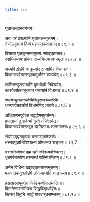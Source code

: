 ```yaml
---
title: ०८९

---
```

घृताचलदानवर्णनम्।  
  
अतः परं प्रवक्ष्यामि घृताचलमनुत्तमम्।  
तेजोऽमृतमयं दिव्यं महापातकनाशनम्॥ ८९.१ ॥  
  
विशत्या घृतकुम्भानामुत्तमः स्याद्‌घृताचलः।  
दशभिर्मध्यमः प्रोक्तः पञ्चभिस्त्वधमः स्मृतः॥ ८९.२ ॥  
  
अल्पवित्तोऽपि यः कुर्य्याद्‌ द्वाभ्यामिह विधानतः।  
विष्कम्भपर्वतास्तद्वच्चतुर्भागेन कल्पयेत्॥ ८९.३ ॥  
  
शालितण्डुलपात्राणि कुम्भोपरि निवेशयेत्।  
कारयेत्संहतानुच्चान्‌ यथाशोभं विधानतः॥ ८९.४ ॥  
  
वेष्टयेच्छुक्लवासोभिरिक्षुदण्डफलादिकैः।  
धान्यपर्वतवच्छेषं विधानमिह पठ्यते॥ ८९.5 ॥  
  
अधिवासनपूर्वञ्च तद्वद्धोमसुरार्चनम्।  
प्रभातायां तु शर्वर्य्यां गुरवे तन्निवेदयेत्।  
विष्कम्भपर्वतांस्तद्वत् ऋत्विग्‌भ्यः शान्तमानसः॥ ८९.६ ॥  
  
संयोगाद्‌घृतमुत्पन्नं यस्मादमृततेजसोः।  
तस्मद्‌घृतार्चिर्विश्वात्मा प्रीयतामत्र शङ्करः॥ ८९.7 ॥  
  
यस्मात्तेजोमयं ब्रह्म घृते तद्विद्‌ध्यवस्थितम्।  
धृतपर्वतरूपेण तस्मात्त्वं पाहिनोऽनिशम्॥ ८९.८ ॥  
  
अनेन विधिना दद्याद्‌घृताचलमनुत्तमम्।  
महापातकयुक्तोऽपि लोकमाप्नोति शाङ्करम्॥ ८९.९ ॥  
  
हंससारसयुक्तेन किङ्किणीजालमालिना।  
विमानेनाप्सरोभिश्च सिद्धविद्याधरैर्वृतः॥  
विहरेत् पितृभिः सार्द्धं यावदाभूतसम्प्लवम्॥ ८९.१० ॥